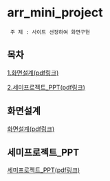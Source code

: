 # arr_mini_project

```
 주 제 : 사이트 선정하여 화면구현
```

## 목차
[1.화면설계(pdf링크)](https://github.com/Hwangsunae88/arr_mini_project/blob/b49fd2beab154bd151155741e601270dd2f098e6/%EC%95%84%EB%A5%B4%EB%A5%B4_%ED%99%94%EB%A9%B4%20%EC%84%A4%EA%B3%84_.pdf)<br>

[2.세미프로젝트_PPT(pdf링크)](https://github.com/Hwangsunae88/arr_mini_project/blob/05f96c651c46ab2b7038f44ab763a195621aba61/%EC%95%84%EB%A5%B4%EB%A5%B4_PPT.pdf)<br>



## 화면설계
[화면설계(pdf링크)](https://github.com/Hwangsunae88/arr_mini_project/blob/b49fd2beab154bd151155741e601270dd2f098e6/%EC%95%84%EB%A5%B4%EB%A5%B4_%ED%99%94%EB%A9%B4%20%EC%84%A4%EA%B3%84_.pdf)


## 세미프로젝트_PPT
[세미프로젝트_PPT(pdf링크)](https://github.com/Hwangsunae88/arr_mini_project/blob/05f96c651c46ab2b7038f44ab763a195621aba61/%EC%95%84%EB%A5%B4%EB%A5%B4_PPT.pdf)<br>
